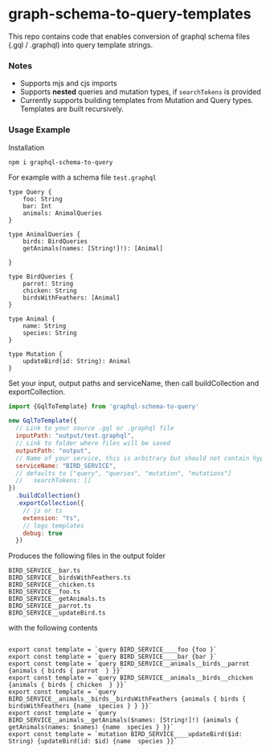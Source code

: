 # graph-schema-to-query-templates

This repo contains code that enables conversion of graphql schema files (.gql / .graphql) into query template strings.

### Notes
- Supports mjs and cjs imports
- Supports **nested** queries and mutation types, if `searchTokens` is provided
- Currently supports building templates from Mutation and Query types. Templates are built recursively.

### Usage Example

Installation

```
npm i graphql-schema-to-query
```

For example with a schema file `test.graphql`
```
type Query {
    foo: String
    bar: Int
    animals: AnimalQueries
}

type AnimalQueries {
    birds: BirdQueries
    getAnimals(names: [String!]!): [Animal]

}

type BirdQueries {
    parrot: String
    chicken: String
    birdsWithFeathers: [Animal]
}

type Animal {
    name: String
    species: String
}

type Mutation {
    updateBird(id: String): Animal
}
```
Set your input, output paths and serviceName, then call buildCollection and exportCollection.

```js
import {GqlToTemplate} from 'graphql-schema-to-query'

new GqlToTemplate({
  // Link to your source .gql or .graphql file
  inputPath: "output/test.graphql",
  // Link to folder where files will be saved
  outputPath: "output",
  // Name of your service, this is arbitrary but should not contain hyphens
  serviceName: "BIRD_SERVICE",
  // defaults to ["query", "queries", "mutation", "mutations"]
  //   searchTokens: []
})
  .buildCollection()
  .exportCollection({
    // js or ts
    extension: "ts",
    // logs templates
    debug: true
  })
```

Produces the following files in the output folder
```
BIRD_SERVICE__bar.ts
BIRD_SERVICE__birdsWithFeathers.ts
BIRD_SERVICE__chicken.ts
BIRD_SERVICE__foo.ts
BIRD_SERVICE__getAnimals.ts
BIRD_SERVICE__parrot.ts
BIRD_SERVICE__updateBird.ts
```

with the following contents
```

export const template = `query BIRD_SERVICE____foo {foo }`
export const template = `query BIRD_SERVICE____bar {bar }`
export const template = `query BIRD_SERVICE__animals__birds__parrot {animals { birds { parrot  } }}`
export const template = `query BIRD_SERVICE__animals__birds__chicken {animals { birds { chicken  } }}`
export const template = `query BIRD_SERVICE__animals__birds__birdsWithFeathers {animals { birds { birdsWithFeathers {name  species } } }}`
export const template = `query BIRD_SERVICE__animals__getAnimals($names: [String!]!) {animals { getAnimals(names: $names) {name  species } }}`
export const template = `mutation BIRD_SERVICE____updateBird($id: String) {updateBird(id: $id) {name  species }}`
```